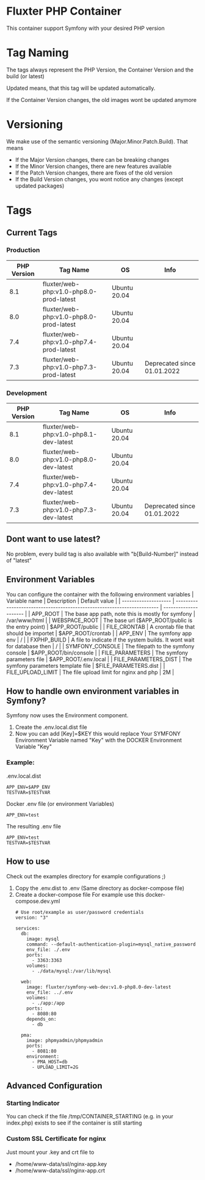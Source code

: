 # Fluxter PHP Container
This container support Symfony with your desired PHP version

# Tag Naming
The tags always represent the PHP Version, the Container Version and the build (or latest)

Updated means, that this tag will be updated automatically.

If the Container Version changes, the old images wont be updated anymore

# Versioning
We make use of the semantic versioning (Major.Minor.Patch.Build). That means
- If the Major Version changes, there can be breaking changes
- If the Minor Version changes, there are new features available
- If the Patch Version changes, there are fixes of the old version
- If the Build Version changes, you wont notice any changes (except updated packages)

# Tags
## Current Tags
### Production
| PHP Version | Tag Name                                | OS           | Info                        |
| ----------- | --------------------------------------- | ------------ | --------------------------- |
| 8.1         | fluxter/web-php:v1.0-php8.0-prod-latest | Ubuntu 20.04 |                             |
| 8.0         | fluxter/web-php:v1.0-php8.0-prod-latest | Ubuntu 20.04 |                             |
| 7.4         | fluxter/web-php:v1.0-php7.4-prod-latest | Ubuntu 20.04 |                             |
| 7.3         | fluxter/web-php:v1.0-php7.3-prod-latest | Ubuntu 20.04 | Deprecated since 01.01.2022 |
### Development 
| PHP Version | Tag Name                               | OS           | Info                        |
| ----------- | -------------------------------------- | ------------ | --------------------------- |
| 8.1         | fluxter/web-php:v1.0-php8.1-dev-latest | Ubuntu 20.04 |                             |
| 8.0         | fluxter/web-php:v1.0-php8.0-dev-latest | Ubuntu 20.04 |                             |
| 7.4         | fluxter/web-php:v1.0-php7.4-dev-latest | Ubuntu 20.04 |                             |
| 7.3         | fluxter/web-php:v1.0-php7.3-dev-latest | Ubuntu 20.04 | Deprecated since 01.01.2022 |

## Dont want to use latest?
No problem, every build tag is also available with "b[Build-Number]" instead of "latest"

## Environment Variables
You can configure the container with the following environment variables
| Variable name        | Description                                                             | Default value         |
| -------------------- | ----------------------------------------------------------------------- | --------------------- |
| APP_ROOT             | The base app path, note this is mostly for symfony                      | /var/www/html         |
| WEBSPACE_ROOT        | The base url ($APP_ROOT/public is the entry point)                      | $APP_ROOT/public      |
| FILE_CRONTAB         | A crontab file that should be importet                                  | $APP_ROOT/crontab     |
| APP_ENV              | The symfony app env                                                     | /                     |
| FXPHP_BUILD          | A file to indicate if the system builds. It wont wait for database then | /                     |
| SYMFONY_CONSOLE      | The filepath to the symfony console                                     | $APP_ROOT/bin/console |
| FILE_PARAMETERS      | The symfony parameters file                                             | $APP_ROOT/.env.local  |
| FILE_PARAMETERS_DIST | The symfony parameters template file                                    | $FILE_PARAMETERS.dist |
| FILE_UPLOAD_LIMIT    | The file upload limit for nginx and php                                 | 2M                    |

## How to handle own environment variables in Symfony?
Symfony now uses the Environment component.
1. Create the .env.local.dist file
2. Now you can add [Key]=$KEY this would replace Your SYMFONY Environment Variable named "Key" with the DOCKER Environment Variable "Key"

### Example:
.env.local.dist
```
APP_ENV=$APP_ENV
TESTVAR=$TESTVAR
```
Docker .env file (or environment Variables)
``` 
APP_ENV=test
```
The resulting .env file
```
APP_ENV=test
TESTVAR=$TESTVAR
``` 

## How to use
Check out the examples directory for example configurations ;)

1. Copy the .env.dist to .env (Same directory as docker-compose file)
1. Create a docker-compose file
    For example use this docker-compose.dev.yml
    ```
    # Use root/example as user/password credentials
    version: "3"

    services:
      db:
        image: mysql
        command: --default-authentication-plugin=mysql_native_password
        env_file: ./.env
        ports:
          - 3363:3363
        volumes:
          - ./data/mysql:/var/lib/mysql
          
      web:
        image: fluxter/symfony-web-dev:v1.0-php8.0-dev-latest
        env_file: ../.env
        volumes:
          - ./app:/app
        ports:
          - 8080:80
        depends_on:
          - db

      pma:
        image: phpmyadmin/phpmyadmin
        ports:
          - 8081:80
        environment:
          - PMA_HOST=db
          - UPLOAD_LIMIT=2G

    ```


## Advanced Configuration
### Starting Indicator
You can check if the file /tmp/CONTAINER_STARTING (e.g. in your index.php) exists to see if the container is still starting

### Custom SSL Certificate for nginx
Just mount your .key and crt file to  
- /home/www-data/ssl/nginx-app.key
- /home/www-data/ssl/nginx-app.crt